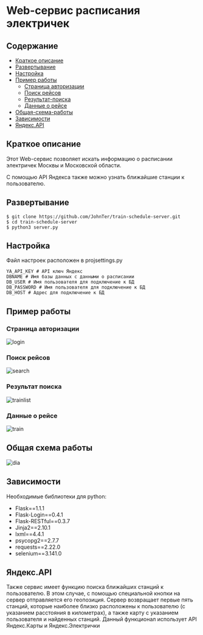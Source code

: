 # Web-сервис расписания электричек


## Содержание
* [Краткое описание](#краткое-описание)
* [Развертывание](#развертывание)
* [Настройка](#настройка)
* [Пример работы](#пример-работы)
  * [Страница авторизации](#Страница-авторизации)
  * [Поиск рейсов](#Поиск-рейсов)
  * [Результат-поиска](#Результат-поиска)
  * [Данные о рейсе](#Данные-о-рейсе)
* [Общая-схема-работы](#Общая-схема-работы)
* [Зависимости](#зависимости) 
* [Яндекс.API](#Яндекс.API)


## Краткое описание
Этот Web-сервис позволяет искать информацию о расписании электричек Москвы и Московской области.

С помощью API Яндекса также можно узнать ближайшие станции к пользователю.

## Развертывание
```
$ git clone https://github.com/JohnTer/train-schedule-server.git
$ cd train-schedule-server
$ python3 server.py
```

## Настройка
Файл настроек расположен в projsettings.py
```
YA_API_KEY # API ключ Яндекс
DBNAME # Имя базы данных с данными о расписании
DB_USER # Имя пользователя для подключение к БД
DB_PASSWORD # Имя пользователя для подключение к БД
DB_HOST # Адрес для подключение к БД

```

## Пример работы
### Страница авторизации

![login](https://user-images.githubusercontent.com/36763228/87179235-12640480-c2e7-11ea-966d-78220f16050b.png)

### Поиск рейсов

![search](https://user-images.githubusercontent.com/36763228/87179269-20198a00-c2e7-11ea-90d4-3d1bbf9b6a69.png)

### Результат поиска

![trainlist](https://user-images.githubusercontent.com/36763228/87179343-417a7600-c2e7-11ea-94a0-4f71cc48d5e8.png)


### Данные о рейсе

![train](https://user-images.githubusercontent.com/36763228/87179300-2f003c80-c2e7-11ea-9cb4-895a2b7adf03.png)

## Общая схема работы

![dia](https://user-images.githubusercontent.com/36763228/87179139-e9dc0a80-c2e6-11ea-8052-b980ae536fa0.png)


## Зависимости
Необходимые библиотеки для python:
+ Flask==1.1.1
+ Flask-Login==0.4.1
+ Flask-RESTful==0.3.7
+ Jinja2==2.10.1
+ lxml==4.4.1
+ psycopg2==2.7.7
+ requests==2.22.0
+ selenium==3.141.0

## Яндекс.API
Также сервис имеет функцию поиска ближайших станций к пользователю. В этом случае, с помощью специальной кнопки на сервер отправляется его геопозиция. Сервер возвращает первые пять станций, которые наиболее близко расположены к пользователю (с указанием расстояния в километрах), а также карту с указанием пользователя и найденных станций. Данный функционал использует API Яндекс.Карты и Яндекс.Электрички
